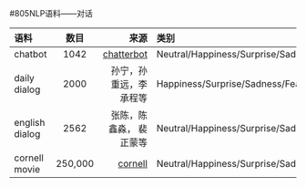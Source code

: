 #805NLP语料——对话

| 语料 | 数目 | 来源|类别|
|:------------- |:---------------:| -------------:|:----------|
| chatbot   | 1042 |[chatterbot](https://github.com/gunthercox/chatterbot-corpus)|Neutral/Happiness/Surprise/Sadness/Anger|
| daily dialog  | 2000  |孙宁，孙重远，李承程等|Happiness/Surprise/Sadness/Fear/Anger/Disgust|
| english dialog | 2562   | 张陈，陈鑫淼， 裴正蒙等|Neutral/Happiness/Surprise/Sadness/Anger|
|cornell movie|250,000|[cornell](http://www.cs.cornell.edu/~cristian/Cornell_Movie-Dialogs_Corpus.html)|Neutral/Happiness/Surprise/Sadness/Anger|
